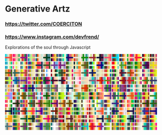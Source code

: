 # Generative Artz

### https://twitter.com/COERCITON
### https://www.instagram.com/devfrend/

Explorations of the soul through Javascript

![](./experiments/palette.png)